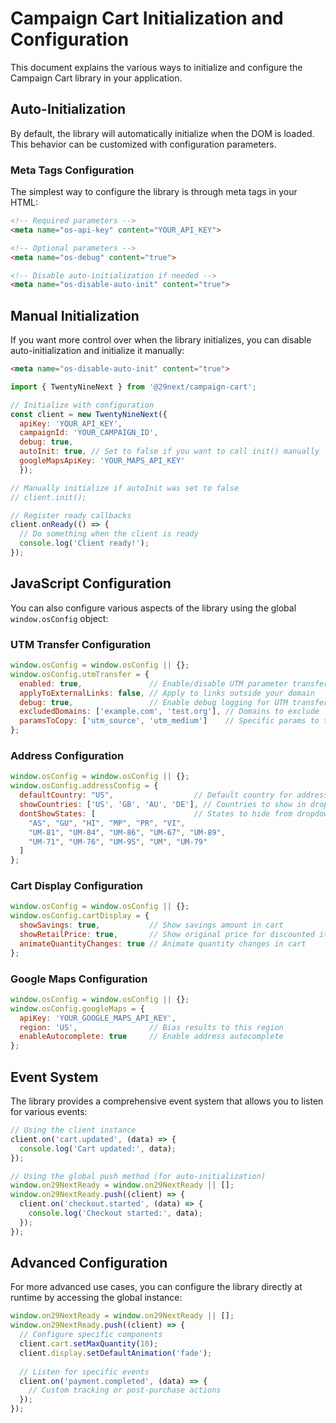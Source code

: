 # Campaign Cart Initialization and Configuration

This document explains the various ways to initialize and configure the Campaign Cart library in your application.

## Auto-Initialization

By default, the library will automatically initialize when the DOM is loaded. This behavior can be customized with configuration parameters.

### Meta Tags Configuration

The simplest way to configure the library is through meta tags in your HTML:

```html
<!-- Required parameters -->
<meta name="os-api-key" content="YOUR_API_KEY">

<!-- Optional parameters -->
<meta name="os-debug" content="true">

<!-- Disable auto-initialization if needed -->
<meta name="os-disable-auto-init" content="true">
```

## Manual Initialization

If you want more control over when the library initializes, you can disable auto-initialization and initialize it manually:

```html
<meta name="os-disable-auto-init" content="true">
```

```javascript
import { TwentyNineNext } from '@29next/campaign-cart';

// Initialize with configuration
const client = new TwentyNineNext({
  apiKey: 'YOUR_API_KEY',
  campaignId: 'YOUR_CAMPAIGN_ID',
  debug: true,
  autoInit: true, // Set to false if you want to call init() manually
  googleMapsApiKey: 'YOUR_MAPS_API_KEY'
  });

// Manually initialize if autoInit was set to false
// client.init();

// Register ready callbacks
client.onReady(() => {
  // Do something when the client is ready
  console.log('Client ready!');
});
```

## JavaScript Configuration

You can also configure various aspects of the library using the global `window.osConfig` object:

### UTM Transfer Configuration

```javascript
window.osConfig = window.osConfig || {};
window.osConfig.utmTransfer = {
  enabled: true,               // Enable/disable UTM parameter transfer
  applyToExternalLinks: false, // Apply to links outside your domain
  debug: true,                 // Enable debug logging for UTM transfer
  excludedDomains: ['example.com', 'test.org'], // Domains to exclude
  paramsToCopy: ['utm_source', 'utm_medium']    // Specific params to transfer (defaults to all UTM params)
};
```

### Address Configuration

```javascript
window.osConfig = window.osConfig || {};
window.osConfig.addressConfig = {
  defaultCountry: "US",                  // Default country for address forms
  showCountries: ['US', 'GB', 'AU', 'DE'], // Countries to show in dropdown
  dontShowStates: [                      // States to hide from dropdown
    "AS", "GU", "HI", "MP", "PR", "VI", 
    "UM-81", "UM-84", "UM-86", "UM-67", "UM-89", 
    "UM-71", "UM-76", "UM-95", "UM", "UM-79"
  ]
};
```

### Cart Display Configuration

```javascript
window.osConfig = window.osConfig || {};
window.osConfig.cartDisplay = {
  showSavings: true,           // Show savings amount in cart
  showRetailPrice: true,       // Show original price for discounted items
  animateQuantityChanges: true // Animate quantity changes in cart
};
```

### Google Maps Configuration

```javascript
window.osConfig = window.osConfig || {};
window.osConfig.googleMaps = {
  apiKey: 'YOUR_GOOGLE_MAPS_API_KEY',
  region: 'US',                // Bias results to this region
  enableAutocomplete: true     // Enable address autocomplete
};
```

## Event System

The library provides a comprehensive event system that allows you to listen for various events:

```javascript
// Using the client instance
client.on('cart.updated', (data) => {
  console.log('Cart updated:', data);
});

// Using the global push method (for auto-initialization)
window.on29NextReady = window.on29NextReady || [];
window.on29NextReady.push((client) => {
  client.on('checkout.started', (data) => {
    console.log('Checkout started:', data);
  });
});
```

## Advanced Configuration

For more advanced use cases, you can configure the library directly at runtime by accessing the global instance:

```javascript
window.on29NextReady = window.on29NextReady || [];
window.on29NextReady.push((client) => {
  // Configure specific components
  client.cart.setMaxQuantity(10);
  client.display.setDefaultAnimation('fade');
  
  // Listen for specific events
  client.on('payment.completed', (data) => {
    // Custom tracking or post-purchase actions
  });
});
```